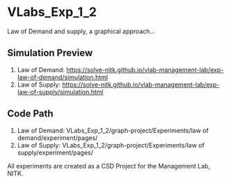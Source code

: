 # VLabs_Exp_1_2
Law of Demand and supply, a graphical approach...

## Simulation Preview
1. Law of Demand: https://solve-nitk.github.io/vlab-management-lab/exp-law-of-demand/simulation.html
2. Law of Supply: https://solve-nitk.github.io/vlab-management-lab/exp-law-of-supply/simulation.html

## Code Path
1. Law of Demand: VLabs_Exp_1_2/graph-project/Experiments/law of demand/experiment/pages/
2. Law of Supply: VLabs_Exp_1_2/graph-project/Experiments/law of supply/experiment/pages/


All experiments are created as a CSD Project for the Management Lab, NITK.
